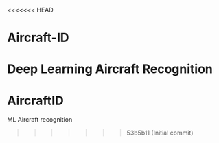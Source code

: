 <<<<<<< HEAD
# Aircraft-ID
Deep Learning Aircraft Recognition
=======
# AircraftID
ML Aircraft recognition
>>>>>>> 53b5b11 (Initial commit)
